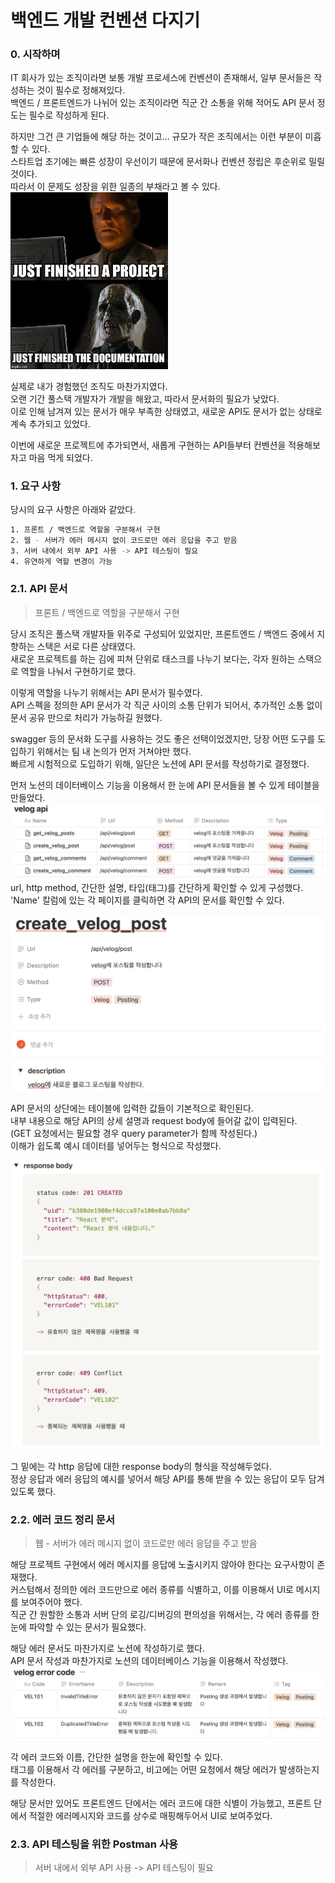 # 백엔드 개발 컨벤션 다지기

### 0. 시작하며

IT 회사가 있는 조직이라면 보통 개발 프로세스에 컨벤션이 존재해서, 일부 문서들은 작성하는 것이 필수로 정해져있다.  
백엔드 / 프론트엔드가 나뉘어 있는 조직이라면 직군 간 소통을 위해 적어도 API 문서 정도는 필수로 작성하게 된다.  

하지만 그건 큰 기업들에 해당 하는 것이고... 규모가 작은 조직에서는 이런 부분이 미흡할 수 있다.  
스타트업 초기에는 빠른 성장이 우선이기 때문에 문서화나 컨벤션 정립은 후순위로 밀릴 것이다.  
따라서 이 문제도 성장을 위한 일종의 부채라고 볼 수 있다.  
<img src="./images/1.jpeg" width=50% />

실제로 내가 경험했던 조직도 마찬가지였다.  
오랜 기간 풀스택 개발자가 개발을 해왔고, 따라서 문서화의 필요가 낮았다.  
이로 인해 남겨져 있는 문서가 매우 부족한 상태였고, 새로운 API도 문서가 없는 상태로 계속 추가되고 있었다.  

이번에 새로운 프로젝트에 추가되면서, 새롭게 구현하는 API들부터 컨벤션을 적용해보자고 마음 먹게 되었다.  

### 1. 요구 사항
당시의 요구 사항은 아래와 같았다.  
``` bash
1. 프론트 / 백엔드로 역할을 구분해서 구현
2. 웹 - 서버가 에러 메시지 없이 코드로만 에러 응답을 주고 받음
3. 서버 내에서 외부 API 사용 -> API 테스팅이 필요
4. 유연하게 역할 변경이 가능
```

### 2.1. API 문서
> 프론트 / 백엔드로 역할을 구분해서 구현  

당시 조직은 풀스택 개발자들 위주로 구성되어 있었지만, 프론트엔드 / 백엔드 중에서 지향하는 스택은 서로 다른 상태였다.  
새로운 프로젝트를 하는 김에 피쳐 단위로 태스크를 나누기 보다는, 각자 원하는 스택으로 역할을 나눠서 구현하기로 했다.  

이렇게 역할을 나누기 위해서는 API 문서가 필수였다.  
API 스펙을 정의한 API 문서가 각 직군 사이의 소통 단위가 되어서, 추가적인 소통 없이 문서 공유 만으로 처리가 가능하길 원했다.  

swagger 등의 문서화 도구를 사용하는 것도 좋은 선택이었겠지만, 당장 어떤 도구를 도입하기 위해서는 팀 내 논의가 먼저 거쳐야만 했다.  
빠르게 시험적으로 도입하기 위해, 일단은 노션에 API 문서를 작성하기로 결정했다.  

먼저 노션의 데이터베이스 기능을 이용해서 한 눈에 API 문서들을 볼 수 있게 테이블을 만들었다.
<img src="./images/2.png" />
url, http method, 간단한 설명, 타입(태그)를 간단하게 확인할 수 있게 구성했다.  
'Name' 칼럼에 있는 각 페이지를 클릭하면 각 API의 문서를 확인할 수 있다.

<img src="./images/3.png" />

API 문서의 상단에는 테이블에 입력한 값들이 기본적으로 확인된다.  
내부 내용으로 해당 API의 상세 설명과 request body에 들어갈 값이 입력된다.  
(GET 요청에서는 필요할 경우 query parameter가 함께 작성된다.)  
이해가 쉽도록 예시 데이터를 넣어두는 형식으로 작성했다.

<img src="./images/4.png" />

그 밑에는 각 http 응답에 대한 response body의 형식을 작성해두었다.  
정상 응답과 에러 응답의 예시를 넣어서 해당 API를 통해 받을 수 있는 응답이 모두 담겨있도록 했다.


### 2.2. 에러 코드 정리 문서
> 웹 - 서버가 에러 메시지 없이 코드로만 에러 응답을 주고 받음  

해당 프로젝트 구현에서 에러 메시지를 응답에 노출시키지 않아야 한다는 요구사항이 존재했다.  
커스텀해서 정의한 에러 코드만으로 에러 종류를 식별하고, 이를 이용해서 UI로 메시지를 보여주어야 했다.  
직군 간 원할한 소통과 서버 단의 로깅/디버깅의 편의성을 위해서는, 각 에러 종류를 한 눈에 파악할 수 있는 문서가 필요했다.  

해당 에러 문서도 마찬가지로 노션에 작성하기로 했다.  
API 문서 작성과 마찬가지로 노션의 데이터베이스 기능을 이용해서 작성했다.
<img src="./images/5.png" />

각 에러 코드와 이름, 간단한 설명을 한눈에 확인할 수 있다.  
태그를 이용해서 각 에러를 구분하고, 비고에는 어떤 요청에서 해당 에러가 발생하는지를 작성한다.  

해당 문서만 있어도 프론트엔드 단에서는 에러 코드에 대한 식별이 가능했고, 프론트 단에서 적절한 에러메시지와 코드를 상수로 매핑해두어서 UI로 보여주었다.

### 2.3. API 테스팅을 위한 Postman 사용
> 서버 내에서 외부 API 사용 -> API 테스팅이 필요

